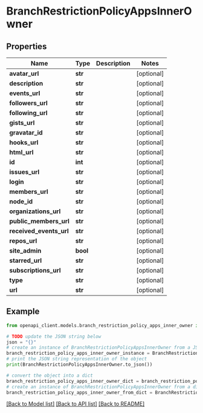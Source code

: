 # BranchRestrictionPolicyAppsInnerOwner


## Properties

Name | Type | Description | Notes
------------ | ------------- | ------------- | -------------
**avatar_url** | **str** |  | [optional] 
**description** | **str** |  | [optional] 
**events_url** | **str** |  | [optional] 
**followers_url** | **str** |  | [optional] 
**following_url** | **str** |  | [optional] 
**gists_url** | **str** |  | [optional] 
**gravatar_id** | **str** |  | [optional] 
**hooks_url** | **str** |  | [optional] 
**html_url** | **str** |  | [optional] 
**id** | **int** |  | [optional] 
**issues_url** | **str** |  | [optional] 
**login** | **str** |  | [optional] 
**members_url** | **str** |  | [optional] 
**node_id** | **str** |  | [optional] 
**organizations_url** | **str** |  | [optional] 
**public_members_url** | **str** |  | [optional] 
**received_events_url** | **str** |  | [optional] 
**repos_url** | **str** |  | [optional] 
**site_admin** | **bool** |  | [optional] 
**starred_url** | **str** |  | [optional] 
**subscriptions_url** | **str** |  | [optional] 
**type** | **str** |  | [optional] 
**url** | **str** |  | [optional] 

## Example

```python
from openapi_client.models.branch_restriction_policy_apps_inner_owner import BranchRestrictionPolicyAppsInnerOwner

# TODO update the JSON string below
json = "{}"
# create an instance of BranchRestrictionPolicyAppsInnerOwner from a JSON string
branch_restriction_policy_apps_inner_owner_instance = BranchRestrictionPolicyAppsInnerOwner.from_json(json)
# print the JSON string representation of the object
print(BranchRestrictionPolicyAppsInnerOwner.to_json())

# convert the object into a dict
branch_restriction_policy_apps_inner_owner_dict = branch_restriction_policy_apps_inner_owner_instance.to_dict()
# create an instance of BranchRestrictionPolicyAppsInnerOwner from a dict
branch_restriction_policy_apps_inner_owner_from_dict = BranchRestrictionPolicyAppsInnerOwner.from_dict(branch_restriction_policy_apps_inner_owner_dict)
```
[[Back to Model list]](../README.md#documentation-for-models) [[Back to API list]](../README.md#documentation-for-api-endpoints) [[Back to README]](../README.md)


